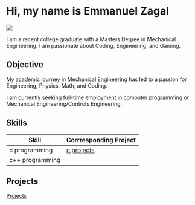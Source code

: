 # Hi, my name is Emmanuel Zagal
<a href="https://www.linkedin.com/in/ezagal1916"><img src="https://img.shields.io/badge/-LinkedIn-0072b1?&style=for-the-badge&logo=linkedin&logoColor=white" /></a>

I am a recent college graduate with a Masters Degree in Mechanical Engineering.
I am passionate about Coding, Engineering, and Gaming.
## Objective
My academic journey in Mechanical Engineering has led to a passion for Engineering, Physics, Math, and Coding.

I am currently seeking full-time employment in computer programming or Mechanical Engineering/Controls Engineering.

## Skills

Skill                                    | Corrresponding Project |
|----------------------------------------|------------------------|
| c programming                          | <a href="https://github.com/ezagal1916/Projects">c projects</a> |
| c++ programming                        |                        |



## Projects
<a href="https://github.com/ezagal1916/Projects"> Projects</a>


<!--
**ezagal1916/ezagal1916** is a ✨ _special_ ✨ repository because its `README.md` (this file) appears on your GitHub profile.

Here are some ideas to get you started:

- 🔭 I’m currently working on ...
- 🌱 I’m currently learning ...
- 👯 I’m looking to collaborate on ...
- 🤔 I’m looking for help with ...
- 💬 Ask me about ...
- 📫 How to reach me: ...
- 😄 Pronouns: ...
- ⚡ Fun fact: ...
-->
